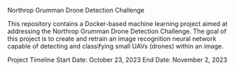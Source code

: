 Northrop Grumman Drone Detection Challenge

This repository contains a Docker-based machine learning project aimed at addressing the Northrop Grumman Drone Detection Challenge. The goal of this project is to create and retrain an image recognition neural network capable of detecting and classifying small UAVs (drones) within an image.

Project Timeline
Start Date: October 23, 2023
End Date: November 2, 2023